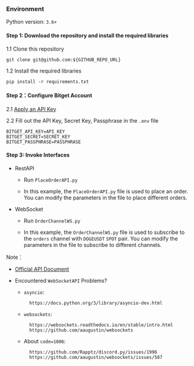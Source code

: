 ### Environment

Python version: `3.6+`

#### Step 1: Download the repository and install the required libraries

1.1 Clone this repository

    git clone git@github.com:${GITHUB_REPO_URL}

1.2 Install the required libraries

    pip install -r requirements.txt


#### Step 2：Configure Bitget Account

2.1 [Apply an API Key](https://www.bitget.com/zh-CN/account/newapi)

2.2 Fill out the API Key, Secret Key, Passphrase in the `.env` file

    BITGET_API_KEY=API_KEY
    BITGET_SECRET=SECRET_KEY
    BITGET_PASSPHRASE=PASSPHRASE

#### Step 3: Invoke Interfaces

* RestAPI

    * Run `PlaceOrderAPI.py`

    * In this example, the `PlaceOrderAPI.py` file is used to place an order. You can modify the parameters in the file to place different orders.

* WebSocket

    * Run `OrderChannelWS.py`

    * In this example, the `OrderChannelWS.py` file is used to subscribe to the `orders` channel with `DOGEUSDT` `SPOT` pair. You can modify the parameters in the file to subscribe to different channels.

Note：

* [Official API Document](https://bitgetlimited.github.io/apidoc/zh/spot/)

* Encountered `WebSocketAPI` Problems?

    * `asyncio`:

            https://docs.python.org/3/library/asyncio-dev.html

    * `websockets`:

            https://websockets.readthedocs.io/en/stable/intro.html
            https://github.com/aaugustin/websockets

    * About `code=1006`:

            https://github.com/Rapptz/discord.py/issues/1996
            https://github.com/aaugustin/websockets/issues/587